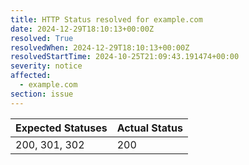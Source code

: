 ```yaml
---
title: HTTP Status resolved for example.com
date: 2024-12-29T18:10:13+00:00Z
resolved: True
resolvedWhen: 2024-12-29T18:10:13+00:00Z
resolvedStartTime: 2024-10-25T21:09:43.191474+00:00
severity: notice
affected:
  - example.com
section: issue
---
```


| Expected Statuses | Actual Status  |
|-------------------|----------------|
| 200, 301, 302 | 200 |
